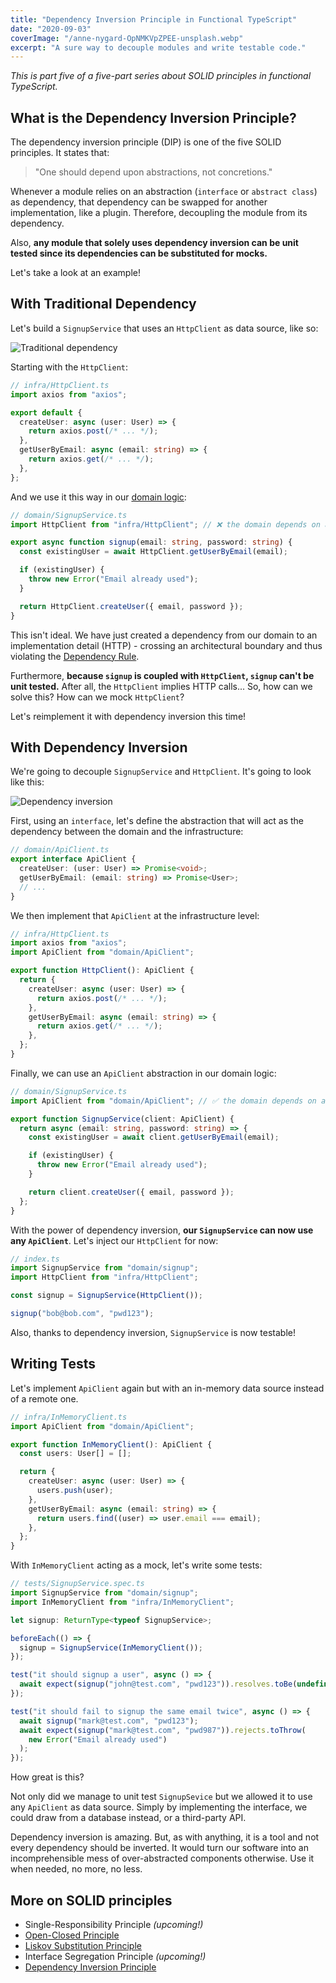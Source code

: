 ```yaml
---
title: "Dependency Inversion Principle in Functional TypeScript"
date: "2020-09-03"
coverImage: "/anne-nygard-OpNMKVpZPEE-unsplash.webp"
excerpt: "A sure way to decouple modules and write testable code."
---
```


_This is part five of a five-part series about SOLID principles in functional TypeScript._

## What is the Dependency Inversion Principle?

The dependency inversion principle (DIP) is one of the five SOLID principles. It states that:

> "One should depend upon abstractions, not concretions."

Whenever a module relies on an abstraction (`interface` or `abstract class`) as dependency, that dependency can be swapped for another implementation, like a plugin.
Therefore, decoupling the module from its dependency.

Also, **any module that solely uses dependency inversion can be unit tested since its dependencies can be substituted for mocks.**

Let's take a look at an example!

## With Traditional Dependency

Let's build a `SignupService` that uses an `HttpClient` as data source, like so:

![Traditional dependency](traditional-dependency.svg)

Starting with the `HttpClient`:

```ts
// infra/HttpClient.ts
import axios from "axios";

export default {
  createUser: async (user: User) => {
    return axios.post(/* ... */);
  },
  getUserByEmail: async (email: string) => {
    return axios.get(/* ... */);
  },
};
```

And we use it this way in our [domain logic](https://en.wikipedia.org/wiki/Business_logic):

```ts
// domain/SignupService.ts
import HttpClient from "infra/HttpClient"; // ❌ the domain depends on a concretion from the infra

export async function signup(email: string, password: string) {
  const existingUser = await HttpClient.getUserByEmail(email);

  if (existingUser) {
    throw new Error("Email already used");
  }

  return HttpClient.createUser({ email, password });
}
```

This isn't ideal. We have just created a dependency from our domain to an implementation detail (HTTP) - crossing an architectural boundary and thus violating the [Dependency Rule](https://blog.cleancoder.com/uncle-bob/2012/08/13/the-clean-architecture.html).

Furthermore, **because `signup` is coupled with `HttpClient`, `signup` can't be unit tested.** After all, the `HttpClient` implies HTTP calls...
So, how can we solve this? How can we mock `HttpClient`?

Let's reimplement it with dependency inversion this time!

## With Dependency Inversion

We're going to decouple `SignupService` and `HttpClient`. It's going to look like this:

![Dependency inversion](dependency-inversion.svg)

First, using an `interface`, let's define the abstraction that will act as the dependency between the domain and the infrastructure:

```ts
// domain/ApiClient.ts
export interface ApiClient {
  createUser: (user: User) => Promise<void>;
  getUserByEmail: (email: string) => Promise<User>;
  // ...
}
```

We then implement that `ApiClient` at the infrastructure level:

```ts
// infra/HttpClient.ts
import axios from "axios";
import ApiClient from "domain/ApiClient";

export function HttpClient(): ApiClient {
  return {
    createUser: async (user: User) => {
      return axios.post(/* ... */);
    },
    getUserByEmail: async (email: string) => {
      return axios.get(/* ... */);
    },
  };
}
```

Finally, we can use an `ApiClient` abstraction in our domain logic:

```ts
// domain/SignupService.ts
import ApiClient from "domain/ApiClient"; // ✅ the domain depends on an abstraction of the infra

export function SignupService(client: ApiClient) {
  return async (email: string, password: string) => {
    const existingUser = await client.getUserByEmail(email);

    if (existingUser) {
      throw new Error("Email already used");
    }

    return client.createUser({ email, password });
  };
}
```

With the power of dependency inversion, **our `SignupService` can now use any `ApiClient`**. Let's inject our `HttpClient` for now:

```ts
// index.ts
import SignupService from "domain/signup";
import HttpClient from "infra/HttpClient";

const signup = SignupService(HttpClient());

signup("bob@bob.com", "pwd123");
```

Also, thanks to dependency inversion, `SignupService` is now testable!

## Writing Tests

Let's implement `ApiClient` again but with an in-memory data source instead of a remote one.

```ts
// infra/InMemoryClient.ts
import ApiClient from "domain/ApiClient";

export function InMemoryClient(): ApiClient {
  const users: User[] = [];

  return {
    createUser: async (user: User) => {
      users.push(user);
    },
    getUserByEmail: async (email: string) => {
      return users.find((user) => user.email === email);
    },
  };
}
```

With `InMemoryClient` acting as a mock, let's write some tests:

```ts
// tests/SignupService.spec.ts
import SignupService from "domain/signup";
import InMemoryClient from "infra/InMemoryClient";

let signup: ReturnType<typeof SignupService>;

beforeEach(() => {
  signup = SignupService(InMemoryClient());
});

test("it should signup a user", async () => {
  await expect(signup("john@test.com", "pwd123")).resolves.toBe(undefined);
});

test("it should fail to signup the same email twice", async () => {
  await signup("mark@test.com", "pwd123");
  await expect(signup("mark@test.com", "pwd987")).rejects.toThrow(
    new Error("Email already used")
  );
});
```

How great is this?

Not only did we manage to unit test `SignupSevice` but we allowed it to use any `ApiClient` as data source. Simply by implementing the interface, we could draw from a database instead, or a third-party API.

Dependency inversion is amazing. But, as with anything, it is a tool and not every dependency should be inverted. It would turn our software into an incomprehensible mess of over-abstracted components otherwise. Use it when needed, no more, no less.

## More on SOLID principles

- Single-Responsibility Principle _(upcoming!)_
- [Open-Closed Principle](/open-closed-principle-in-functional-typescript)
- [Liskov Substitution Principle](/liskov-substitution-principle-in-functional-typescript)
- Interface Segregation Principle _(upcoming!)_
- [Dependency Inversion Principle](/dependency-inversion-principle-in-functional-typescript)
